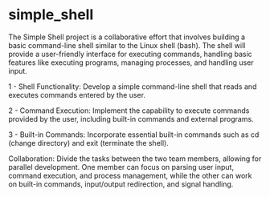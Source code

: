 # simple_shell
The Simple Shell project is a collaborative effort that involves building a basic command-line shell similar to the Linux shell (bash). The shell will provide a user-friendly interface for executing commands, handling basic features like executing programs, managing processes, and handling user input.

1 - Shell Functionality: Develop a simple command-line shell that reads and executes commands entered by the user.

2 - Command Execution: Implement the capability to execute commands provided by the user, including built-in commands and external programs.

3 - Built-in Commands: Incorporate essential built-in commands such as cd (change directory) and exit (terminate the shell).

Collaboration:
Divide the tasks between the two team members, allowing for parallel development. One member can focus on parsing user input, command execution, and process management, while the other can work on built-in commands, input/output redirection, and signal handling.
